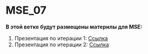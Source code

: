 # MSE_07

**В этой ветке будут размещены материлы для MSE:**
1) Презентация по итерации 1: [Ссылка](https://github.com/moevm/os_profiling/blob/mse_tasks/wiki/iteration_1/MSE7_Iter1.pdf)
2) Презентация по итерации 2: [Ссылка](https://github.com/moevm/os_profiling/blob/mse_tasks/wiki/iteration_2/iter2.md)
